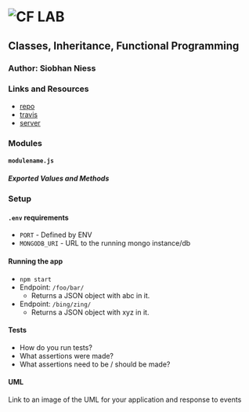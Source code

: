 ![CF](http://i.imgur.com/7v5ASc8.png) LAB
=================================================

## Classes, Inheritance, Functional Programming

### Author: Siobhan Niess

### Links and Resources
* [repo](https://github.com/niesssiobhan/02-classes-inheritance-fp/blob/master/LAB.md)
* [travis](https://travis-ci.com/niesssiobhan/02-classes-inheritance-fp)
* [server](https://niess-02-lab.herokuapp.com/)

### Modules
#### `modulename.js`
##### Exported Values and Methods

### Setup
#### `.env` requirements
* `PORT` - Defined by ENV
* `MONGODB_URI` - URL to the running mongo instance/db

#### Running the app
* `npm start`
* Endpoint: `/foo/bar/`
  * Returns a JSON object with abc in it.
* Endpoint: `/bing/zing/`
  * Returns a JSON object with xyz in it.

#### Tests
* How do you run tests?
* What assertions were made?
* What assertions need to be / should be made?

#### UML
Link to an image of the UML for your application and response to events
